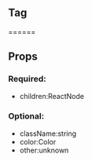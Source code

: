 
## Tag
======
## Props


### Required:
 - children:ReactNode

### Optional:
 - className:string
 - color:Color
 - other:unknown